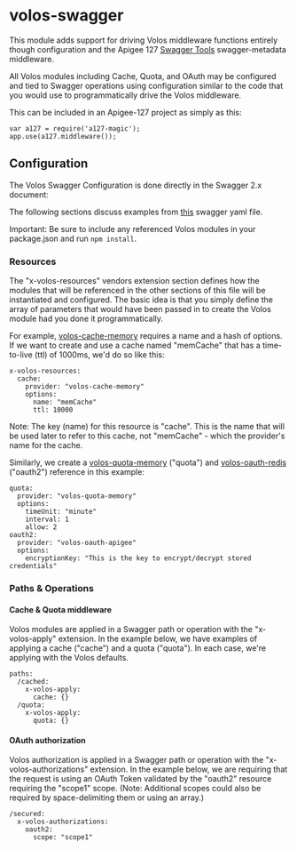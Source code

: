 # volos-swagger

This module adds support for driving Volos middleware functions entirely though configuration and the Apigee 127
 [Swagger Tools](https://www.npmjs.org/package/swagger-tools) swagger-metadata middleware.

All Volos modules including Cache, Quota, and OAuth may be configured and tied to Swagger operations using
 configuration similar to the code that you would use to programmatically drive the Volos middleware. 

This can be included in an Apigee-127 project as simply as this:
    
    var a127 = require('a127-magic');
    app.use(a127.middleware());

## Configuration

The Volos Swagger Configuration is done directly in the Swagger 2.x document:
 
The following sections discuss examples from [this](test/support/swagger.yaml) swagger yaml file.  

Important: Be sure to include any referenced Volos modules in your package.json and run `npm install`.   

### Resources

The "x-volos-resources" vendors extension section defines how the modules that will be referenced in the other sections 
of this file will be instantiated and configured. The basic idea is that you simply define the array of 
parameters that would have been passed in to create the Volos module had you done it programmatically.
 
For example, [volos-cache-memory](../cache/memory/README.md) requires a name and a hash of options. If we want to create
and use a cache named "memCache" that has a time-to-live (ttl) of 1000ms, we'd do so like this: 

    x-volos-resources:
      cache:
        provider: "volos-cache-memory"
        options:
          name: "memCache"
          ttl: 10000

Note: The key (name) for this resource is "cache". This is the name that will be used later to refer to this cache, not
"memCache" - which the provider's name for the cache.

Similarly, we create a [volos-quota-memory](../quota/memory/README.md) ("quota") and 
[volos-oauth-redis](../oauth/redis/README.md) ("oauth2") reference in this example: 

    quota:
      provider: "volos-quota-memory"
      options:
        timeUnit: "minute"
        interval: 1
        allow: 2
    oauth2:
      provider: "volos-oauth-apigee"
      options:
        encryptionKey: "This is the key to encrypt/decrypt stored credentials"
      
### Paths & Operations

#### Cache & Quota middleware

Volos modules are applied in a Swagger path or operation with the "x-volos-apply" extension. In the example below, we 
have examples of applying a cache ("cache") and a quota ("quota"). In each case, we're applying with the Volos defaults.

    paths:
      /cached:
        x-volos-apply:
          cache: {}
      /quota:
        x-volos-apply: 
          quota: {}

#### OAuth authorization

Volos authorization is applied in a Swagger path or operation with the "x-volos-authorizations" extension. In the 
example below, we are requiring that the request is using an OAuth Token validated by the "oauth2" resource requiring 
the "scope1" scope. (Note: Additional scopes could also be required by space-delimiting them or using an array.)

    /secured:
      x-volos-authorizations: 
        oauth2: 
          scope: "scope1"

